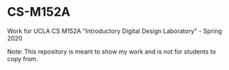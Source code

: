# CS-M152A
Work for UCLA CS M152A "Introductory Digital Design Laboratory" - Spring 2020

Note: This repository is meant to show my work and is not for students to copy from.
